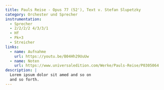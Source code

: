 ```yaml
---
title: Pauls Reise - Opus 77 (52'), Text v. Stefan Slupetzky
category: Orchester und Sprecher
instrumentation:
  - Sprecher
  - 2/2/2/2 4/3/3/1
  - Hf
  - Pk+3
  - Streicher
links:
  - name: Aufnahme
    url: https://youtu.be/B04Hh29UuUw
  - name: Noten
    url: https://www.universaledition.com/Werke/Pauls-Reise/P0305064
description: |
  Lorem ipsum dolor sit amed and so on
  and so forth.
---
```

